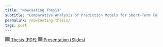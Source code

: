 ```yaml
---
title: "Nowcasting Thesis"
subtitle: "Comparative Analysis of Prediction Models for Short-Term Forecasting"
permalink: /nowcasting-thesis/
tags: post
---
```



<a class="post-link" href="/assets/img/nowcasting-thesis/nowcasting-thesis.pdf" target="_blank">
    <img src="/assets/redirect-icon.png" width="15px" style="filter: contrast(0);"> Thesis (PDF)
</a>

<a class="post-link" href="/assets/img/nowcasting-thesis/nowcasting-presentation.pdf" target="_blank">
    <img src="/assets/redirect-icon.png" width="15px" style="filter: contrast(0);"> Presentation (Slides)
</a>
